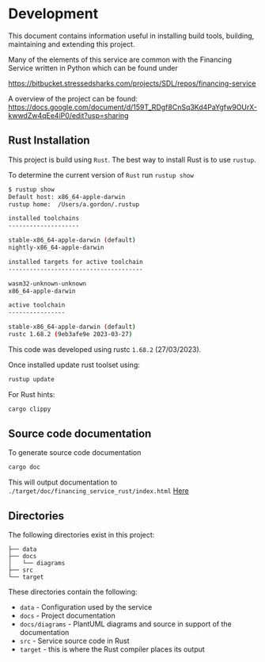 # Development
This document contains information useful in installing build tools, building, maintaining and extending this project.

Many of the elements of this service are common with the Financing Service written in Python which can be found under

https://bitbucket.stressedsharks.com/projects/SDL/repos/financing-service

A overview of the project can be found:
https://docs.google.com/document/d/159T_RDgf8CnSq3Kd4PaYgfw9OUrX-kwwdZw4qEe4iP0/edit?usp=sharing


## Rust Installation
This project is build using `Rust`.
The best way to install Rust is to use `rustup`.

To determine the current version of `Rust` run `rustup show`
```bash
$ rustup show
Default host: x86_64-apple-darwin
rustup home:  /Users/a.gordon/.rustup

installed toolchains
--------------------

stable-x86_64-apple-darwin (default)
nightly-x86_64-apple-darwin

installed targets for active toolchain
--------------------------------------

wasm32-unknown-unknown
x86_64-apple-darwin

active toolchain
----------------

stable-x86_64-apple-darwin (default)
rustc 1.68.2 (9eb3afe9e 2023-03-27)
```
This code was developed using rustc `1.68.2` (27/03/2023).

Once installed update rust toolset using:
```bash
rustup update
```

For Rust hints:
```bash
cargo clippy
```


## Source code documentation

To generate source code documentation
```bash
cargo doc
```
This will output documentation to `./target/doc/financing_service_rust/index.html`
[Here ](./../target/doc/financing_service_rust/index.html)



## Directories
The following directories exist in this project:
```
├── data
├── docs
│   └── diagrams
├── src
└── target

```
These directories contain the following:
* `data` - Configuration used by the service
* `docs` - Project documentation
* `docs/diagrams` - PlantUML diagrams and source in support of the documentation
* `src` - Service source code in Rust
* `target` - this is where the Rust compiler places its output